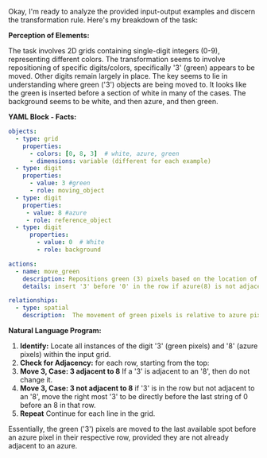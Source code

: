 Okay, I'm ready to analyze the provided input-output examples and discern the transformation rule. Here's my breakdown of the task:

**Perception of Elements:**

The task involves 2D grids containing single-digit integers (0-9), representing different colors. The transformation seems to involve repositioning of specific digits/colors, specifically '3' (green) appears to be moved. Other digits remain largely in place. The key seems to lie in understanding where green ('3') objects are being moved to. It looks like the green is inserted before a section of white in many of the cases. The background seems to be white, and then azure, and then green.

**YAML Block - Facts:**


```yaml
objects:
  - type: grid
    properties:
      - colors: [0, 8, 3]  # white, azure, green
      - dimensions: variable (different for each example)
  - type: digit
    properties:
      - value: 3 #green
      - role: moving_object
  - type: digit
    properties:
     - value: 8 #azure
     - role: reference_object
  - type: digit
      properties:
        - value: 0  # White
        - role: background

actions:
  - name: move_green
    description: Repositions green (3) pixels based on the location of the azure(8)
    details: insert '3' before '0' in the row if azure(8) is not adjacent to green(3)

relationships:
  - type: spatial
    description:  The movement of green pixels is relative to azure pixels and the empty parts of the grid
```


**Natural Language Program:**

1.  **Identify:** Locate all instances of the digit '3' (green pixels) and '8' (azure pixels) within the input grid.
2.  **Check for Adjacency:** for each row, starting from the top:
3.  **Move 3, Case: 3 adjacent to 8** If a '3' is adjacent to an '8', then do not change it.
4. **Move 3, Case: 3 not adjacent to 8** if '3' is in the row but not adjacent to an '8', move the right most '3' to be directly before the last string of 0 before an 8 in that row.
5.  **Repeat** Continue for each line in the grid.

Essentially, the green ('3') pixels are moved to the last available spot before an azure pixel in their respective row, provided they are not already adjacent to an azure.
